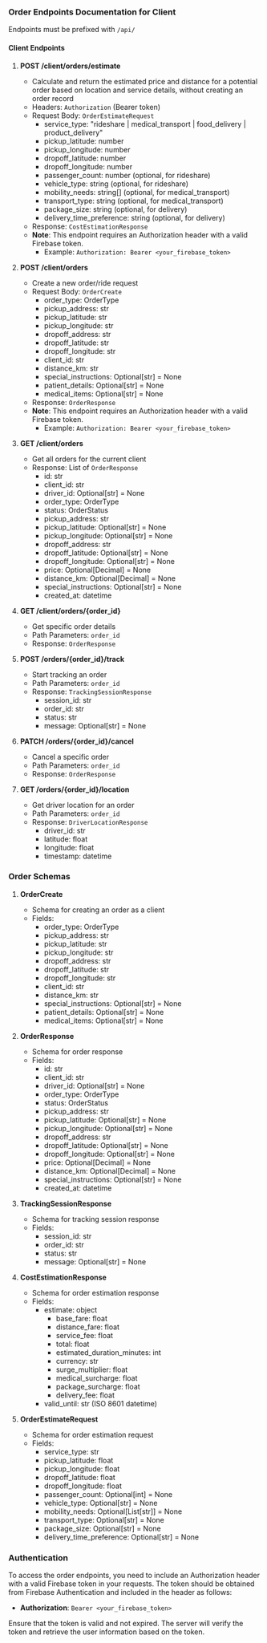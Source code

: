 ### Order Endpoints Documentation for Client

Endpoints must be prefixed with `/api/`

#### Client Endpoints
1. **POST /client/orders/estimate**
   - Calculate and return the estimated price and distance for a potential order based on location and service details, without creating an order record
   - Headers: `Authorization` (Bearer token)
   - Request Body: `OrderEstimateRequest`
     - service_type: "rideshare | medical_transport | food_delivery | product_delivery"
     - pickup_latitude: number
     - pickup_longitude: number
     - dropoff_latitude: number
     - dropoff_longitude: number
     - passenger_count: number (optional, for rideshare)
     - vehicle_type: string (optional, for rideshare)
     - mobility_needs: string[] (optional, for medical_transport)
     - transport_type: string (optional, for medical_transport)
     - package_size: string (optional, for delivery)
     - delivery_time_preference: string (optional, for delivery)
   - Response: `CostEstimationResponse`
   - **Note**: This endpoint requires an Authorization header with a valid Firebase token.
     - Example: `Authorization: Bearer <your_firebase_token>`


2. **POST /client/orders**
   - Create a new order/ride request
   - Request Body: `OrderCreate`
     - order_type: OrderType
     - pickup_address: str
     - pickup_latitude: str
     - pickup_longitude: str
     - dropoff_address: str
     - dropoff_latitude: str
     - dropoff_longitude: str
     - client_id: str
     - distance_km: str
     - special_instructions: Optional[str] = None
     - patient_details: Optional[str] = None
     - medical_items: Optional[str] = None
   - Response: `OrderResponse`
   - **Note**: This endpoint requires an Authorization header with a valid Firebase token.
     - Example: `Authorization: Bearer <your_firebase_token>`

3. **GET /client/orders**
   - Get all orders for the current client
   - Response: List of `OrderResponse`
     - id: str
     - client_id: str
     - driver_id: Optional[str] = None
     - order_type: OrderType
     - status: OrderStatus
     - pickup_address: str
     - pickup_latitude: Optional[str] = None
     - pickup_longitude: Optional[str] = None
     - dropoff_address: str
     - dropoff_latitude: Optional[str] = None
     - dropoff_longitude: Optional[str] = None
     - price: Optional[Decimal] = None
     - distance_km: Optional[Decimal] = None
     - special_instructions: Optional[str] = None
     - created_at: datetime

4. **GET /client/orders/{order_id}**
   - Get specific order details
   - Path Parameters: `order_id`
   - Response: `OrderResponse`

5. **POST /orders/{order_id}/track**
   - Start tracking an order
   - Path Parameters: `order_id`
   - Response: `TrackingSessionResponse`
     - session_id: str
     - order_id: str
     - status: str
     - message: Optional[str] = None

6. **PATCH /orders/{order_id}/cancel**
   - Cancel a specific order
   - Path Parameters: `order_id`
   - Response: `OrderResponse`

7. **GET /orders/{order_id}/location**
   - Get driver location for an order
   - Path Parameters: `order_id`
   - Response: `DriverLocationResponse`
     - driver_id: str
     - latitude: float
     - longitude: float
     - timestamp: datetime

### Order Schemas

1. **OrderCreate**
   - Schema for creating an order as a client
   - Fields:
     - order_type: OrderType
     - pickup_address: str
     - pickup_latitude: str
     - pickup_longitude: str
     - dropoff_address: str
     - dropoff_latitude: str
     - dropoff_longitude: str
     - client_id: str
     - distance_km: str
     - special_instructions: Optional[str] = None
     - patient_details: Optional[str] = None
     - medical_items: Optional[str] = None

2. **OrderResponse**
   - Schema for order response
   - Fields:
     - id: str
     - client_id: str
     - driver_id: Optional[str] = None
     - order_type: OrderType
     - status: OrderStatus
     - pickup_address: str
     - pickup_latitude: Optional[str] = None
     - pickup_longitude: Optional[str] = None
     - dropoff_address: str
     - dropoff_latitude: Optional[str] = None
     - dropoff_longitude: Optional[str] = None
     - price: Optional[Decimal] = None
     - distance_km: Optional[Decimal] = None
     - special_instructions: Optional[str] = None
     - created_at: datetime

3. **TrackingSessionResponse**
   - Schema for tracking session response
   - Fields:
     - session_id: str
     - order_id: str
     - status: str
     - message: Optional[str] = None

4. **CostEstimationResponse**
   - Schema for order estimation response
   - Fields:
     - estimate: object
       - base_fare: float
       - distance_fare: float
       - service_fee: float
       - total: float
       - estimated_duration_minutes: int
       - currency: str
       - surge_multiplier: float
       - medical_surcharge: float
       - package_surcharge: float
       - delivery_fee: float
     - valid_until: str (ISO 8601 datetime)

5. **OrderEstimateRequest**
   - Schema for order estimation request
   - Fields:
     - service_type: str
     - pickup_latitude: float
     - pickup_longitude: float
     - dropoff_latitude: float
     - dropoff_longitude: float
     - passenger_count: Optional[int] = None
     - vehicle_type: Optional[str] = None
     - mobility_needs: Optional[List[str]] = None
     - transport_type: Optional[str] = None
     - package_size: Optional[str] = None
     - delivery_time_preference: Optional[str] = None

### Authentication

To access the order endpoints, you need to include an Authorization header with a valid Firebase token in your requests. The token should be obtained from Firebase Authentication and included in the header as follows:

- **Authorization**: `Bearer <your_firebase_token>`

Ensure that the token is valid and not expired. The server will verify the token and retrieve the user information based on the token.
